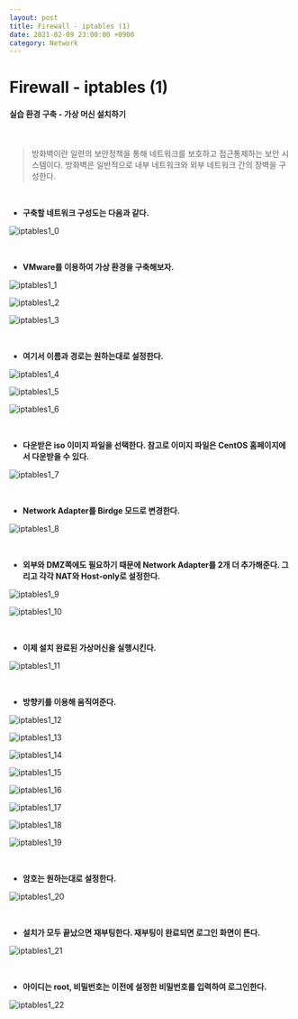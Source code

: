 ```yaml
---
layout: post
title: Firewall - iptables (1)
date: 2021-02-09 23:00:00 +0900
category: Network
---
```



# Firewall - iptables (1)

#### 실습 환경 구축 - 가상 머신 설치하기

<br/>

> 방화벽이란 일련의 보안정책을 통해 네트워크를 보호하고 접근통제하는 보안 시스템이다. 방화벽은 일반적으로 내부 네트워크와 외부 네트워크 간의 장벽을 구성한다.

<br/>

- **구축할 네트워크 구성도는 다음과 같다.**

![iptables1_0](/public/img/iptables1_0.PNG) 

<br/>

- **VMware를 이용하여 가상 환경을 구축해보자.**

![iptables1_1](/public/img/iptables1_1.PNG) 

![iptables1_2](/public/img/iptables1_2.PNG) 

![iptables1_3](/public/img/iptables1_3.PNG) 

<br/>

- **여기서 이름과 경로는 원하는대로 설정한다.**

![iptables1_4](/public/img/iptables1_4.PNG) 

![iptables1_5](/public/img/iptables1_5.PNG) 

![iptables1_6](/public/img/iptables1_6.PNG) 

<br/>

- **다운받은 iso 이미지 파일을 선택한다. 참고로 이미지 파일은 CentOS 홈페이지에서 다운받을 수 있다.**

![iptables1_7](/public/img/iptables1_7.PNG) 

<br/>

- **Network Adapter를 Birdge 모드로 변경한다.**

![iptables1_8](/public/img/iptables1_8.PNG) 

<br/>

- **외부와 DMZ쪽에도 필요하기 때문에 Network Adapter를 2개 더 추가해준다. 그리고 각각 NAT와 Host-only로 설정한다.**

![iptables1_9](/public/img/iptables1_9.PNG) 

![iptables1_10](/public/img/iptables1_10.PNG) 

<br/>

- **이제 설치 완료된 가상머신을 실행시킨다.**

![iptables1_11](/public/img/iptables1_11.PNG) 

<br/>

- **방향키를 이용해 움직여준다.**

![iptables1_12](/public/img/iptables1_12.PNG) 

![iptables1_13](/public/img/iptables1_13.PNG) 

![iptables1_14](/public/img/iptables1_14.PNG) 

![iptables1_15](/public/img/iptables1_15.PNG) 

![iptables1_16](/public/img/iptables1_16.PNG) 

![iptables1_17](/public/img/iptables1_17.PNG) 

![iptables1_18](/public/img/iptables1_18.PNG) 

![iptables1_19](/public/img/iptables1_19.PNG) 

<br/>

- **암호는 원하는대로 설정한다.**

![iptables1_20](/public/img/iptables1_20.PNG)

<br/>

- **설치가 모두 끝났으면 재부팅한다. 재부팅이 완료되면 로그인 화면이 뜬다.**

![iptables1_21](/public/img/iptables1_21.PNG)

<br/>

- **아이디는 root, 비밀번호는 이전에 설정한 비밀번호를 입력하여 로그인한다.**

![iptables1_22](/public/img/iptables1_22.PNG)

